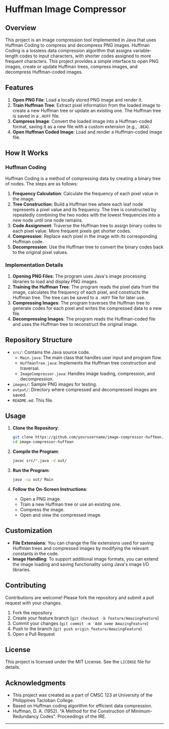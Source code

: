 # Huffman Image Compressor

## Overview

This project is an image compression tool implemented in Java that uses Huffman Coding to compress and decompress PNG images. Huffman Coding is a lossless data compression algorithm that assigns variable-length codes to input characters, with shorter codes assigned to more frequent characters. This project provides a simple interface to open PNG images, create or update Huffman trees, compress images, and decompress Huffman-coded images.

## Features

1. **Open PNG File**: Load a locally stored PNG image and render it.
2. **Train Huffman Tree**: Extract pixel information from the loaded image to create a new Huffman tree or update an existing one. The Huffman tree is saved in a `.HUFF` file.
3. **Compress Image**: Convert the loaded image into a Huffman-coded format, saving it as a new file with a custom extension (e.g., `.BEA`).
4. **Open Huffman Coded Image**: Load and render a Huffman-coded image file.

## How It Works

### Huffman Coding

Huffman Coding is a method of compressing data by creating a binary tree of nodes. The steps are as follows:

1. **Frequency Calculation**: Calculate the frequency of each pixel value in the image.
2. **Tree Construction**: Build a Huffman tree where each leaf node represents a pixel value and its frequency. The tree is constructed by repeatedly combining the two nodes with the lowest frequencies into a new node until one node remains.
3. **Code Assignment**: Traverse the Huffman tree to assign binary codes to each pixel value. More frequent pixels get shorter codes.
4. **Compression**: Replace each pixel in the image with its corresponding Huffman code.
5. **Decompression**: Use the Huffman tree to convert the binary codes back to the original pixel values.

### Implementation Details

1. **Opening PNG Files**: The program uses Java's image processing libraries to load and display PNG images.
2. **Training the Huffman Tree**: The program reads the pixel data from the image, calculates the frequency of each pixel, and constructs the Huffman tree. The tree can be saved to a `.HUFF` file for later use.
3. **Compressing Images**: The program traverses the Huffman tree to generate codes for each pixel and writes the compressed data to a new file.
4. **Decompressing Images**: The program reads the Huffman-coded file and uses the Huffman tree to reconstruct the original image.

## Repository Structure

- `src/`: Contains the Java source code.
  - `Main.java`: The main class that handles user input and program flow.
  - `HuffmanTree.java`: Implements the Huffman tree construction and traversal.
  - `ImageCompressor.java`: Handles image loading, compression, and decompression.
- `images/`: Sample PNG images for testing.
- `output/`: Directory where compressed and decompressed images are saved.
- `README.md`: This file.

## Usage

1. **Clone the Repository**:
   ```bash
   git clone https://github.com/yourusername/image-compressor-huffman.git
   cd image-compressor-huffman
   ```

2. **Compile the Program**:
   ```bash
   javac src/*.java -d out/
   ```

3. **Run the Program**:
   ```bash
   java -cp out/ Main
   ```

4. **Follow the On-Screen Instructions**:
   - Open a PNG image.
   - Train a new Huffman tree or use an existing one.
   - Compress the image.
   - Open and view the compressed image.

## Customization

- **File Extensions**: You can change the file extensions used for saving Huffman trees and compressed images by modifying the relevant constants in the code.
- **Image Handling**: To support additional image formats, you can extend the image loading and saving functionality using Java's image I/O libraries.

## Contributing

Contributions are welcome! Please fork the repository and submit a pull request with your changes.
1. Fork the repository
2. Create your feature branch (`git checkout -b feature/AmazingFeature`)
3. Commit your changes (`git commit -m 'Add some AmazingFeature`)
4. Push to the branch (`git push origin feature/AmazingFeature`)
5. Open a Pull Request 

## License

This project is licensed under the MIT License. See the `LICENSE` file for details.

## Acknowledgments

- This project was created as a part of CMSC 123 at University of the Philippines Tacloban College.
- Based on Huffman coding algorithm for efficient data compression.
- Huffman, D. A. (1952). "A Method for the Construction of Minimum-Redundancy Codes". Proceedings of the IRE.

---
